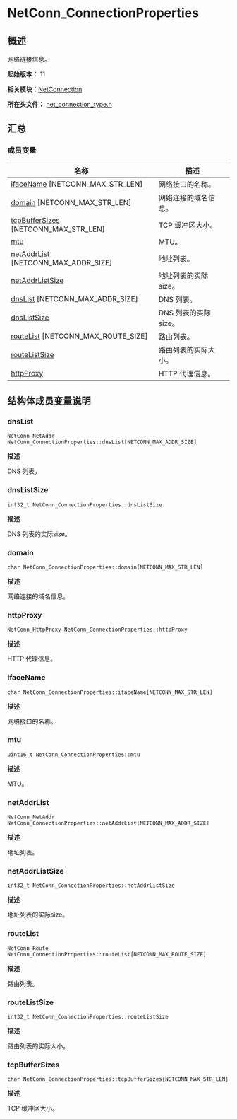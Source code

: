 # NetConn_ConnectionProperties


## 概述

网络链接信息。

**起始版本：** 11

**相关模块：**[NetConnection](_net_connection.md)

**所在头文件：** [net_connection_type.h](net__connection__type_8h.md#net_connection_typeh)


## 汇总


### 成员变量

| 名称 | 描述 | 
| -------- | -------- |
| [ifaceName](#ifacename) [NETCONN_MAX_STR_LEN] | 网络接口的名称。 | 
| [domain](#domain) [NETCONN_MAX_STR_LEN] | 网络连接的域名信息。 | 
| [tcpBufferSizes](#tcpbuffersizes) [NETCONN_MAX_STR_LEN] | TCP 缓冲区大小。 | 
| [mtu](#mtu) | MTU。 | 
| [netAddrList](#netaddrlist) [NETCONN_MAX_ADDR_SIZE] | 地址列表。 | 
| [netAddrListSize](#netaddrlistsize) | 地址列表的实际size。 | 
| [dnsList](#dnslist) [NETCONN_MAX_ADDR_SIZE] | DNS 列表。 | 
| [dnsListSize](#dnslistsize) | DNS 列表的实际size。 | 
| [routeList](#routelist) [NETCONN_MAX_ROUTE_SIZE] | 路由列表。 | 
| [routeListSize](#routelistsize) | 路由列表的实际大小。 | 
| [httpProxy](#httpproxy) | HTTP 代理信息。 | 


## 结构体成员变量说明


### dnsList

```
NetConn_NetAddr NetConn_ConnectionProperties::dnsList[NETCONN_MAX_ADDR_SIZE]
```

**描述**

DNS 列表。


### dnsListSize

```
int32_t NetConn_ConnectionProperties::dnsListSize
```

**描述**

DNS 列表的实际size。


### domain

```
char NetConn_ConnectionProperties::domain[NETCONN_MAX_STR_LEN]
```

**描述**

网络连接的域名信息。


### httpProxy

```
NetConn_HttpProxy NetConn_ConnectionProperties::httpProxy
```

**描述**

HTTP 代理信息。


### ifaceName

```
char NetConn_ConnectionProperties::ifaceName[NETCONN_MAX_STR_LEN]
```

**描述**

网络接口的名称。


### mtu

```
uint16_t NetConn_ConnectionProperties::mtu
```

**描述**

MTU。


### netAddrList

```
NetConn_NetAddr NetConn_ConnectionProperties::netAddrList[NETCONN_MAX_ADDR_SIZE]
```

**描述**

地址列表。


### netAddrListSize

```
int32_t NetConn_ConnectionProperties::netAddrListSize
```

**描述**

地址列表的实际size。


### routeList

```
NetConn_Route NetConn_ConnectionProperties::routeList[NETCONN_MAX_ROUTE_SIZE]
```

**描述**

路由列表。


### routeListSize

```
int32_t NetConn_ConnectionProperties::routeListSize
```

**描述**

路由列表的实际大小。


### tcpBufferSizes

```
char NetConn_ConnectionProperties::tcpBufferSizes[NETCONN_MAX_STR_LEN]
```

**描述**

TCP 缓冲区大小。
